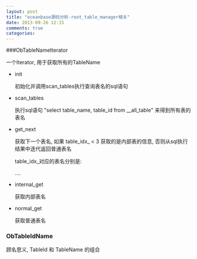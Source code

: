 ```yaml
---
layout: post
title: "oceanbase源码分析-root_table_manager相关"
date: 2013-09-26 12:15
comments: true
categories: 
---
```


###ObTableNameIterator

一个Iterator, 用于获取所有的TableName

* init

  初始化并调用scan_tables执行查询表名的sql语句

* scan_tables

  执行sql语句 "select table_name, table_id from __all_table" 来得到所有表的表名

* get_next

  获取下一个表名, 如果 table_idx_ < 3 获取的是内部表的信息, 否则从sql执行结果中迭代返回普通表名

  table_idx_对应的表名分别是:

  ....

* internal_get

  获取内部表名

* normal_get

  获取普通表名 

###	ObTableIdName

顾名思义, TableId 和 TableName 的组合
